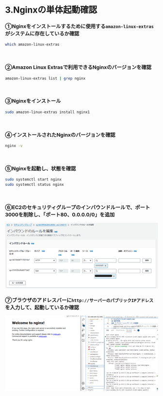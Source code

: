 # 3.Nginxの単体起動確認

### ①Nginxをインストールするために使用する`amazon-linux-extras`がシステムに存在しているか確認
```sh
which amazon-linux-extras
```
<br>

### ②Amazon Linux Extrasで利用できるNginxのバージョンを確認
```sh
amazon-linux-extras list | grep nginx
```
<br>

### ③Nginxをインストール
```sh
sudo amazon-linux-extras install nginx1
```
<br>

### ④インストールされたNginxのバージョンを確認
```sh
nginx -v
```
<br>

### ⑤Nginxを起動し、状態を確認
```sh
sudo systemctl start nginx
sudo systemctl status nginx
```
<br>

### ⑥EC2のセキュリティグループのインバウンドルールで、ポート3000を削除し、「ポート80、0.0.0.0/0」を追加
![1-ポート80の設定](./lecture05-images/readme-lecture05-3-1.png)
<br>

### ⑦ブラウザのアドレスバーに`http://サーバーのパブリックIPアドレス`を入力して、起動しているか確認
![Nginx単体起動](../images/lecture05-3.png)